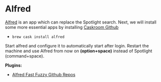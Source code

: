 # Alfred

[Alfred](https://www.alfredapp.com/) is an app which can replace the Spotlight search. Next, we will install some more essential apps by installing [Caskroom Github](https://caskroom.github.io/.)

- ```brew cask install alfred```

Start alfred and configure it to automatically start after login. Restart the machine and use Alfred from now on **(option+space)** instead of Spotlight (command+space).

**Plugins:**

- [Alfred Fast Fuzzy Github Repos](https://github.com/renuo/alfred-fast-fuzzy-github-repos)
